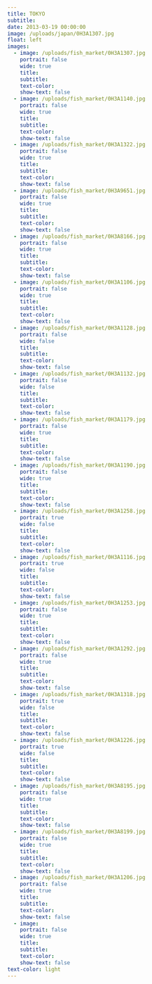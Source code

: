 ```yaml
---
title: TOKYO
subtitle:
date: 2013-03-19 00:00:00
image: /uploads/japan/0H3A1307.jpg
float: left
images:
  - image: /uploads/fish_market/0H3A1307.jpg
    portrait: false
    wide: true
    title:
    subtitle:
    text-color:
    show-text: false
  - image: /uploads/fish_market/0H3A1140.jpg
    portrait: false
    wide: true
    title:
    subtitle:
    text-color:
    show-text: false
  - image: /uploads/fish_market/0H3A1322.jpg
    portrait: false
    wide: true
    title:
    subtitle:
    text-color:
    show-text: false
  - image: /uploads/fish_market/0H3A9651.jpg
    portrait: false
    wide: true
    title:
    subtitle:
    text-color:
    show-text: false
  - image: /uploads/fish_market/0H3A8166.jpg
    portrait: false
    wide: true
    title:
    subtitle:
    text-color:
    show-text: false
  - image: /uploads/fish_market/0H3A1106.jpg
    portrait: false
    wide: true
    title:
    subtitle:
    text-color:
    show-text: false
  - image: /uploads/fish_market/0H3A1128.jpg
    portrait: false
    wide: false
    title:
    subtitle:
    text-color:
    show-text: false
  - image: /uploads/fish_market/0H3A1132.jpg
    portrait: false
    wide: false
    title:
    subtitle:
    text-color:
    show-text: false
  - image: /uploads/fish_market/0H3A1179.jpg
    portrait: false
    wide: true
    title:
    subtitle:
    text-color:
    show-text: false
  - image: /uploads/fish_market/0H3A1190.jpg
    portrait: false
    wide: true
    title:
    subtitle:
    text-color:
    show-text: false
  - image: /uploads/fish_market/0H3A1258.jpg
    portrait: true
    wide: false
    title:
    subtitle:
    text-color:
    show-text: false
  - image: /uploads/fish_market/0H3A1116.jpg
    portrait: true
    wide: false
    title:
    subtitle:
    text-color:
    show-text: false
  - image: /uploads/fish_market/0H3A1253.jpg
    portrait: false
    wide: true
    title:
    subtitle:
    text-color:
    show-text: false
  - image: /uploads/fish_market/0H3A1292.jpg
    portrait: false
    wide: true
    title:
    subtitle:
    text-color:
    show-text: false
  - image: /uploads/fish_market/0H3A1318.jpg
    portrait: true
    wide: false
    title:
    subtitle:
    text-color:
    show-text: false
  - image: /uploads/fish_market/0H3A1226.jpg
    portrait: true
    wide: false
    title:
    subtitle:
    text-color:
    show-text: false
  - image: /uploads/fish_market/0H3A8195.jpg
    portrait: false
    wide: true
    title:
    subtitle:
    text-color:
    show-text: false
  - image: /uploads/fish_market/0H3A8199.jpg
    portrait: false
    wide: true
    title:
    subtitle:
    text-color:
    show-text: false
  - image: /uploads/fish_market/0H3A1206.jpg
    portrait: false
    wide: true
    title:
    subtitle:
    text-color:
    show-text: false
  - image:
    portrait: false
    wide: true
    title:
    subtitle:
    text-color:
    show-text: false
text-color: light
---
```




